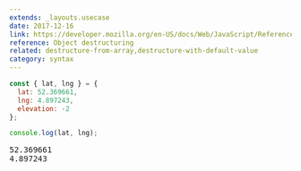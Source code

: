 ```yaml
---
extends: _layouts.usecase
date: 2017-12-16
link: https://developer.mozilla.org/en-US/docs/Web/JavaScript/Reference/Operators/Destructuring_assignment#Object_destructuring
reference: Object destructuring
related: destructure-from-array,destructure-with-default-value
category: syntax
---
```


```javascript
const { lat, lng } = {
  lat: 52.369661,
  lng: 4.897243,
  elevation: -2
};

console.log(lat, lng);
```

<pre class="output">
52.369661
4.897243
</pre>

